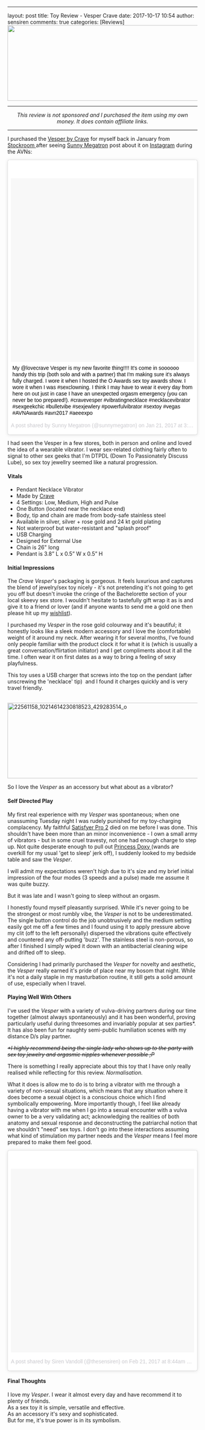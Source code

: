 ---
layout: post
title: Toy Review - Vesper Crave
date: 2017-10-17 10:54
author: sensiren
comments: true
categories: [Reviews]
<img class="wp-image-2146 size-full aligncenter" src="https://sensiren.files.wordpress.com/2017/10/vesperheading_1_original-11.jpg" alt="" width="600" height="200" /></a>

<hr />
<p style="text-align:center;"><em>This review is not sponsored and I purchased the item using my own money. It does contain affiliate links.</em></p>


<hr />

I purchased the <a href="https://www.stockroom.com/vesper-pendant-necklace-vibrator-by-crave.html?acc=c215b446bcdf956d848a8419c1b5a920">Vesper by Crave</a> for myself back in January from <a href="https://www.stockroom.com/vesper-pendant-necklace-vibrator-by-crave.html?acc=c215b446https://www.stockroom.com/vesper-pendant-necklace-vibrator-by-crave.html?acc=c215b446bcdf956d848a8419c1b5a920bcdf956d848a8419c1b5a920">Stockroom </a>after seeing <a href="http://sunnymegatron.com/">Sunny Megatron</a> post about it on <a href="https://www.instagram.com/sunnymegatron/">Instagram</a> during the AVNs:
<blockquote class="instagram-media" style="background:#FFF;border:0;border-radius:3px;box-shadow:0 0 1px 0 rgba(0,0,0,0.5), 0 1px 10px 0 rgba(0,0,0,0.15);margin:1px;max-width:658px;padding:0;width:calc(100% - 2px);">
<div style="padding:8px;">
<div style="background:#F8F8F8;line-height:0;margin-top:40px;padding:50% 0;text-align:center;width:100%;"></div>
<p style="margin:8px 0 0;padding:0 4px;"><a style="color:#000;font-family:Arial, sans-serif;font-size:14px;font-style:normal;font-weight:normal;line-height:17px;text-decoration:none;word-wrap:break-word;" href="https://www.instagram.com/p/BPi2rmDgtZE/" target="_blank" rel="noopener">My @lovecrave Vesper is my new favorite thing!!!! It's come in soooooo handy this trip (both solo and with a partner) that I'm making sure it's always fully charged. I wore it when I hosted the O Awards sex toy awards show. I wore it when I was #sexclowning. I think I may have to wear it every day from here on out just in case I have an unexpected orgasm emergency (you can never be too prepared!). #cravevesper #vibratingnecklace #necklacevibrator #sexgeekchic #bulletvibe #sexjewlery #powerfulvibrator #sextoy #vegas #AVNAwards #avn2017 #aeeexpo</a></p>
<p style="color:#c9c8cd;font-family:Arial, sans-serif;font-size:14px;line-height:17px;margin-bottom:0;margin-top:8px;overflow:hidden;padding:8px 0 7px;text-align:center;text-overflow:ellipsis;white-space:nowrap;">A post shared by Sunny Megatron (@sunnymegatron) on <time datetime="2017-01-21T23:19:09+00:00">Jan 21, 2017 at 3:19pm PST</time></p></div></blockquote>

I had seen the Vesper in a few stores, both in person and online and loved the idea of a wearable vibrator. I wear sex-related clothing fairly often to signal to other sex geeks that I'm DTPDL (Down To Passionately Discuss Lube), so sex toy jewellry seemed like a natural progression.
<h4>Vitals</h4>
<ul>
	<li>Pendant Necklace Vibrator</li>
	<li>Made by <a href="http://www.lovecrave.com">Crave</a></li>
	<li>4 Settings: Low, Medium, High and Pulse</li>
	<li>One Button (located near the necklace end)</li>
	<li>Body, tip and chain are made from body-safe stainless steel</li>
	<li>Available in silver, silver + rose gold and 24 kt gold plating</li>
	<li>Not waterproof but water-resistant and "splash proof"</li>
	<li>USB Charging</li>
	<li>Designed for External Use</li>
	<li>Chain is 26" long</li>
	<li>Pendant is 3.8” L x 0.5” W x 0.5” H</li>
</ul>
<h4>Initial Impressions</h4>
The <em>Crave Vesper</em>'s packaging is gorgeous. It feels luxurious and captures the blend of jewelry/sex toy nicely - it's not pretending it's not going to get you off but doesn't invoke the cringe of the Bachelorette section of your local skeevy sex store. I wouldn't hesitate to tastefully gift wrap it as is and give it to a friend or lover (and if anyone wants to send me a gold one then please hit up my <a href="https://www.deliverycode.com/wishlist/16348">wishlist</a>).

I purchased my <em>Vesper</em> in the rose gold colourway and it's beautiful; it honestly looks like a sleek modern accessory and I love the (comfortable) weight of it around my neck. After wearing it for several months, I've found only people familiar with the product clock it for what it is (which is usually a great conversation/flirtation initiator) and I get compliments about it all the time. I often wear it on first dates as a way to bring a feeling of sexy playfulness.

This toy uses a USB charger that screws into the top on the pendant (after unscrewing the 'necklace' tip)  and I found it charges quickly and is very travel friendly.<br><br>

<img class="aligncenter size-custom wp-image-2115" title="" src="https://sensiren.files.wordpress.com/2017/10/22561158_10214614230818523_429283514_o.jpg" alt="22561158_10214614230818523_429283514_o" width="600" height="200" />

So I love the <em>Vesper</em> as an accessory but what about as a vibrator?
<h4>Self Directed Play</h4>
My first real experience with my <em>Vesper</em> was spontaneous; when one unassuming Tuesday night I was rudely punished for my toy-charging complacency. My faithful <a href="https://t.cfjump.com/41045/t/29682?Url=https%3a%2f%2fwww.lovehoney.com.au%2fproduct.cfm%3fp%3d36188">Satisfyer Pro 2</a> died on me before I was done. This shouldn't have been more than an minor inconvenience - I own a small army of vibrators - but in some cruel travesty, not one had enough charge to step up. Not quite desperate enough to pull out <a href="https://t.cfjump.com/41045/t/29682?Url=https%3a%2f%2fwww.lovehoney.com.au%2fproduct.cfm%3fp%3d37064">Princess Doxy </a>(wands are overkill for my usual 'get to sleep' jerk off), I suddenly looked to my bedside table and saw the <em>Vesper</em>.

I will admit my expectations weren't high due to it's size and my brief initial impression of the four modes (3 speeds and a pulse) made me assume it was quite buzzy.

But it was late and I wasn't going to sleep without an orgasm.

I honestly found myself pleasantly surprised. While it's never going to be the strongest or most rumbly vibe, the <em>Vesper</em> is not to be underestimated. The single button control do the job unobtrusively and the medium setting easily got me off a few times and I found using it to apply pressure above my clit (off to the left personally) dispersed the vibrations quite effectively and countered any off-putting 'buzz'. The stainless steel is non-porous, so after I finished I simply wiped it down with an antibacterial cleaning wipe and drifted off to sleep.

Considering I had primarily purchased the <em>Vesper </em>for novelty and aesthetic, the <em>Vesper</em> really earned it's pride of place near my bosom that night. While it's not a daily staple in my masturbation routine, it still gets a solid amount of use, especially when I travel.
<h4><strong>Playing Well With Others
</strong></h4>
I've used the <em>Vesper</em> with a variety of vulva-driving partners during our time together (almost always spontaneously) and it has been wonderful, proving particularly useful during threesomes and invariably popular at sex parties*. It has also been fun for naughty semi-public humiliation scenes with my distance D/s play partner.

<del><em>*I highly recommend being the single lady who shows up to the party with sex toy jewelry and orgasmic nipples whenever possible ;P</em></del>

There is something I really appreciate about this toy that I have only really realised while reflecting for this review. <em>Normalisation.</em>

What it does is allow me to do is to bring a vibrator with me through a variety of non-sexual situations, which means that any situation where it does become a sexual object is a conscious choice which I find symbolically empowering. More importantly though, I feel like already having a vibrator with me when I go into a sexual encounter with a vulva owner to be a very validating act; acknowledging the realities of both anatomy and sexual response and deconstructing the patriarchal notion that we shouldn't "need" sex toys. I don't go into these interactions assuming what kind of stimulation my partner needs and the <em>Vesper</em> means I feel more prepared to make them feel good.

<blockquote class="instagram-media" style="background:#FFF;border:0;border-radius:3px;box-shadow:0 0 1px 0 rgba(0,0,0,0.5), 0 1px 10px 0 rgba(0,0,0,0.15);margin:1px;max-width:658px;padding:0;width:calc(100% - 2px);">
<div style="padding:8px;">
<div style="background:#F8F8F8;line-height:0;margin-top:40px;padding:50% 0;text-align:center;width:100%;"></div>
<p style="color:#c9c8cd;font-family:Arial, sans-serif;font-size:14px;line-height:17px;margin-bottom:0;margin-top:8px;overflow:hidden;padding:8px 0 7px;text-align:center;text-overflow:ellipsis;white-space:nowrap;"><a style="color:#c9c8cd;font-family:Arial, sans-serif;font-size:14px;font-style:normal;font-weight:normal;line-height:17px;text-decoration:none;" href="https://www.instagram.com/p/BQx-LqjhjSO/" target="_blank" rel="noopener">A post shared by Siren Vandoll (@thesensiren)</a> on <time datetime="2017-02-21T16:44:42+00:00">Feb 21, 2017 at 8:44am PST</time></p>

</div></blockquote>
<h4>Final Thoughts</h4>
I love my <em>Vesper</em>. I wear it almost every day and have recommend it to plenty of friends.<br>
As a sex toy it is simple, versatile and effective.<br>
As an accessory it's sexy and sophisticated.<br>
But for me, it's true power is in its symbolism.
